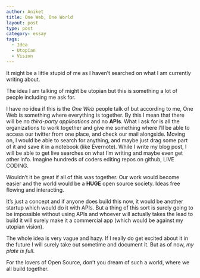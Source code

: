 ```yaml
---
author: Aniket
title: One Web, One World
layout: post
type: post
category: essay
tags:
  - Idea
  - Utopian
  - Vision
---
```

It might be a little stupid of me as I haven’t searched on what I am currently writing about.

The idea I am talking of might be utopian but this is something a lot of people including me ask for.

I have no idea if this is the *One Web* people talk of but according to me, One Web is something where everything is together. By this I mean that there will be no *third-party applications* and no **APIs**. What I ask for is all the organizations to work together and give me something where I’ll be able to access our twitter from one place, and check our mail alongside. Moving on, I would be able to search for anything, and maybe just drag some part of it and save it in a notebook (like Evernote). While I write my blog post, I will be able to get live searches on what I’m writing and maybe even get other info. Imagine hundreds of coders editing repos on github, LIVE CODING.

Wouldn’t it be great if all of this was together. Our work would become easier and the world would be a **HUGE** open source society. Ideas free flowing and interacting.

It’s just a concept and if anyone does build this now, it would be another startup which would do it with APIs. But a thing of this sort is surely going to be impossible without using APIs and whoever will actually takes the lead to build it will surely make it a commercial app (which would be against my utopian vision).

The whole idea is very vague and hazy. If I really do get excited about it in the future I will surely take out sometime and document it. But as of now, *my plate is full*.

For the lovers of Open Source, don’t you dream of such a world, where we all build together.
